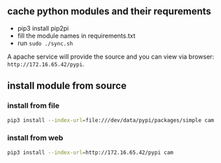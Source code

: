 ## cache python modules and their requrements
* pip3 install pip2pi
* fill the module names in requirements.txt
* run `sudo ./sync.sh`

A apache service will provide the source and you can view via browser: `http://172.16.65.42/pypi`.


## install module from source
### install from file
```bash
pip3 install --index-url=file:///dev/data/pypi/packages/simple cam
```

### install from web
```bash
pip3 install --index-url=http://172.16.65.42/pypi cam
```